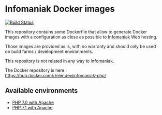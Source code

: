 # Infomaniak Docker images

[![Build Status](https://travis-ci.org/Elendev/docker-infomaniak.svg?branch=master)](https://travis-ci.org/Elendev/docker-infomaniak)

This repository contains some Dockerfile that allow to generate Docker images with a configuration as close as possible to [Infomaniak](https://www.infomaniak.ch) Web hosting.

Those images are provided as is, with no warranty and should only be used on build farms / development environments.

This repository is not related in any way to Infomaniak.

The Docker repository is here : https://hub.docker.com/r/elendev/infomaniak-php/

## Available environments
 * [PHP 7.0 with Apache](./7.0-apache)
 * [PHP 7.1 with Apache](./7.1-apache)